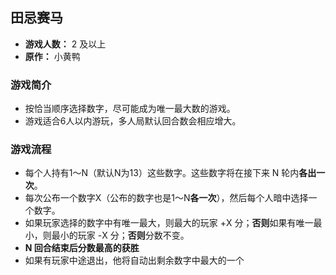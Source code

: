 ## 田忌赛马

- **游戏人数：** 2 及以上
- **原作：** 小黄鸭

### 游戏简介
- 按恰当顺序选择数字，尽可能成为唯一最大数的游戏。
- 游戏适合6人以内游玩，多人局默认回合数会相应增大。

### 游戏流程
- 每个人持有1～N（默认N为13）这些数字。这些数字将在接下来 N 轮内**各出一次**。
- 每次公布一个数字X（公布的数字也是1～N**各一次**），然后每个人暗中选择一个数字。
- 如果玩家选择的数字中有唯一最大，则最大的玩家 +X 分；**否则**如果有唯一最小，则最小的玩家 -X 分；**否则**分数不变。
- **N 回合结束后分数最高的获胜**
- 如果有玩家中途退出，他将自动出剩余数字中最大的一个 
